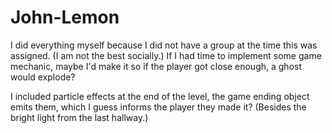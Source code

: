 # John-Lemon
 
I did everything myself because I did not have a group at the time this was assigned. (I am not the best socially.)
If I had time to implement some game mechanic, maybe I'd make it so if the player got close enough, a ghost would explode?

I included particle effects at the end of the level, the game ending object emits them, which I guess informs the player they made it? (Besides the bright light from the last hallway.)